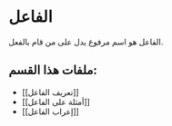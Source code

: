 # الفاعل

الفاعل هو اسم مرفوع يدل على من قام بالفعل.

## ملفات هذا القسم:

- [[تعريف الفاعل]]
- [[أمثلة على الفاعل]]
- [[إعراب الفاعل]]
